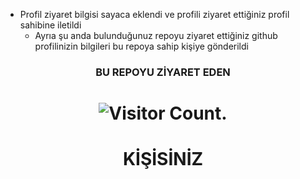 * Profil ziyaret bilgisi sayaca eklendi ve profili ziyaret ettiğiniz 
profil sahibine iletildi
   - Ayrıa şu anda bulunduğunuz repoyu ziyaret ettiğiniz github profilinizin 
   bilgileri bu repoya sahip kişiye gönderildi 


<h3 align="center">
BU REPOYU ZİYARET EDEN
</h3>

<h1 align="center">

![Visitor Count](https://profile-counter.glitch.me/{emirylmz4144}/count.svg).

</h1>

<h1 align="center">
KİŞİSİNİZ
</h1>
  